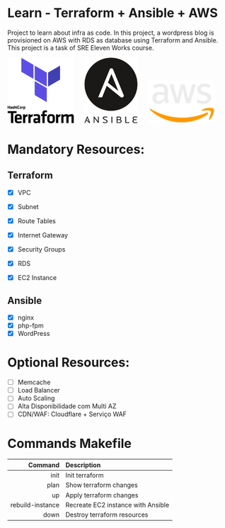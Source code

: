 # Learn - Terraform + Ansible + AWS

Project to learn about infra as code. In this project, a wordpress blog is provisioned on AWS with RDS as database using Terraform and Ansible. This project is a task of SRE Eleven Works course.


[<img src=".github/terraform_logo.png" alt="terraform" style="width:150px; margin-right: 20px;"/>](https://www.terraform.io/)
[<img src=".github/ansible_logo.png" alt="ansible" style="width:120px; margin-right: 20px;"/>](https://www.ansible.com/)
[<img src=".github/aws_logo.png" alt="aws" style="width:150px; margin-right: 20px;"/>](https://aws.amazon.com/)


# Mandatory Resources:
## Terraform
- [x] VPC
- [x] Subnet
- [x] Route Tables
- [x] Internet Gateway
- [x] Security Groups

- [x] RDS
- [x] EC2 Instance

## Ansible
- [x] nginx
- [x] php-fpm
- [x] WordPress

# Optional Resources:
- [ ] Memcache
- [ ] Load Balancer
- [ ] Auto Scaling
- [ ] Alta Disponibilidade com Multi AZ
- [ ] CDN/WAF: Cloudflare + Serviço WAF

# Commands Makefile
| Command          | Description                          |
|-----------------:|:-------------------------------------|
| init             | Init terraform                       |
| plan             | Show terraform changes               |
| up               | Apply terraform changes              |
| rebuild-instance | Recreate EC2 instance with Ansible   |
| down             | Destroy terraform resources          |
